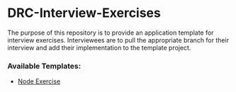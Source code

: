 # DRC-Interview-Exercises
The purpose of this repository is to provide an application template for interview exercises. Interviewees are to pull the appropriate branch for their interview and add their implementation
to the template project.

### Available Templates:
* [Node Exercise](https://github.com/DataRecognitionCorporation/DRC-Interview-Exercises/tree/node)

